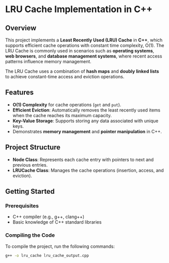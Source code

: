 # LRU Cache Implementation in C++

## Overview

This project implements a **Least Recently Used (LRU) Cache** in **C++**, which supports efficient cache operations with constant time complexity, O(1). The LRU Cache is commonly used in scenarios such as **operating systems**, **web browsers**, and **database management systems**, where recent access patterns influence memory management.

The LRU Cache uses a combination of **hash maps** and **doubly linked lists** to achieve constant-time access and eviction operations.

## Features

- **O(1) Complexity** for cache operations (`get` and `put`).
- **Efficient Eviction**: Automatically removes the least recently used items when the cache reaches its maximum capacity.
- **Key-Value Storage**: Supports storing any data associated with unique keys.
- Demonstrates **memory management** and **pointer manipulation** in C++.

## Project Structure

- **Node Class**: Represents each cache entry with pointers to next and previous entries.
- **LRUCache Class**: Manages the cache operations (insertion, access, and eviction).
  
## Getting Started

### Prerequisites

- C++ compiler (e.g., g++, clang++)
- Basic knowledge of C++ standard libraries

### Compiling the Code

To compile the project, run the following commands:

```bash
g++ -o lru_cache lru_cache_output.cpp

